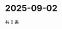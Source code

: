 # 2025-09-02

共 0 条

<!-- BEGIN BILIBILI -->
<!-- 最后更新时间 2025-09-02 00:10:31 +0800 -->

<!-- END BILIBILI -->